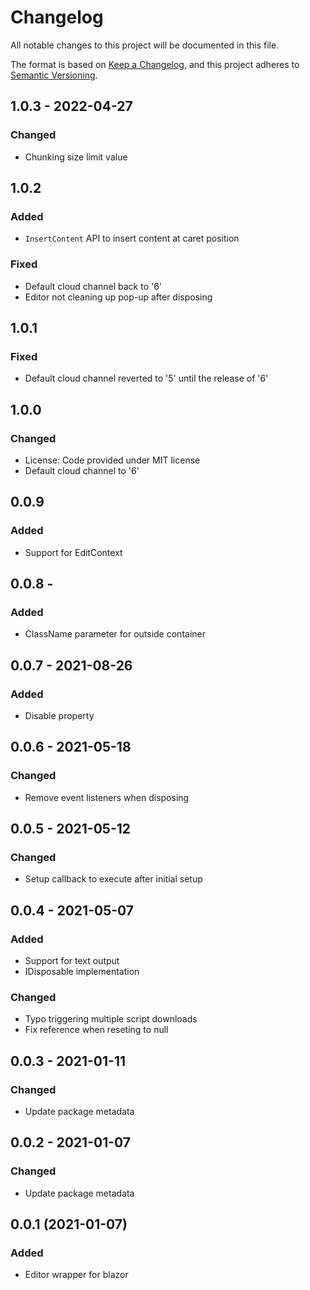 # Changelog
All notable changes to this project will be documented in this file.

The format is based on [Keep a Changelog](https://keepachangelog.com/en/1.0.0/),
and this project adheres to [Semantic Versioning](https://semver.org/spec/v2.0.0.html).

## 1.0.3 - 2022-04-27
### Changed
- Chunking size limit value

## 1.0.2
### Added
- `InsertContent` API to insert content at caret position

### Fixed
- Default cloud channel back to '6'
- Editor not cleaning up pop-up after disposing

## 1.0.1
### Fixed
- Default cloud channel reverted to '5' until the release of '6'

## 1.0.0
### Changed
- License: Code provided under MIT license
- Default cloud channel to '6'

## 0.0.9
### Added
- Support for EditContext

## 0.0.8 -
### Added
- ClassName parameter for outside container

## 0.0.7 - 2021-08-26
### Added
- Disable property

## 0.0.6 - 2021-05-18
### Changed
- Remove event listeners when disposing

## 0.0.5 - 2021-05-12
### Changed
- Setup callback to execute after initial setup

## 0.0.4 - 2021-05-07
### Added
- Support for text output
- IDisposable implementation

### Changed
- Typo triggering multiple script downloads
- Fix reference when reseting to null

## 0.0.3 - 2021-01-11
### Changed
* Update package metadata

## 0.0.2 - 2021-01-07
### Changed
* Update package metadata

## 0.0.1 (2021-01-07)
### Added
* Editor wrapper for blazor